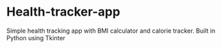 # Health-tracker-app
Simple health tracking app with BMI calculator and calorie tracker. Built in Python using Tkinter
